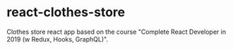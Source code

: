 # react-clothes-store
Clothes store react app based on the course "Complete React Developer in 2019 (w Redux, Hooks, GraphQL)".
